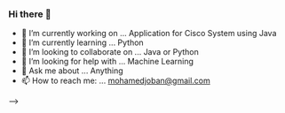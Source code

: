 ### Hi there 👋

- 🔭 I’m currently working on ... Application for Cisco System using Java
- 🌱 I’m currently learning ... Python
- 👯 I’m looking to collaborate on ... Java or Python
- 🤔 I’m looking for help with ... Machine Learning
- 💬 Ask me about ... Anything
- 📫 How to reach me: ... mohamedjoban@gmail.com



   
   

-->
